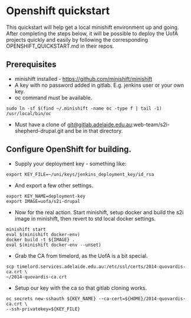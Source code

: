 # Openshift quickstart

This quickstart will help get a local minishift environment up and going. After 
completing the steps below, it will be possible to deploy the UofA projects quickly
and easily by following the corresponding OPENSHIFT_QUICKSTART.md in their repos.

## Prerequisites

* minishift installed - https://github.com/minishift/minishift
* A key with no password added in gitlab. E.g. jenkins user or your own key.
* oc command must be available.
```
sudo ln -sf $(find ~/.minishift -name oc -type f | tail -1) /usr/local/bin/oc
```
* Must have a clone of git@gitlab.adelaide.edu.au:web-team/s2i-shepherd-drupal.git and be in that directory.

## Configure OpenShift for building.

* Supply your deployment key - something like:
```
export KEY_FILE=~/uni/keys/jenkins_deployment_key/id_rsa
```

* And export a few other settings.
```
export KEY_NAME=deployment-key
export IMAGE=uofa/s2i-drupal
```

* Now for the real action. Start minishift, setup docker and build the s2i 
image in minishift, then revert to std local docker settings.
```
minishift start
eval $(minishift docker-env)
docker build -t ${IMAGE} .
eval $(minishift docker-env --unset)
```

* Grab the CA from timelord, as the UofA is a bit special.
```
scp timelord.services.adelaide.edu.au:/etc/ssl/certs/2014-quovardis-ca.crt \
~/2014-quovardis-ca.crt
```

* Setup our key with the ca so that gitlab cloning works.
```
oc secrets new-sshauth ${KEY_NAME} --ca-cert=${HOME}/2014-quovardis-ca.crt \
--ssh-privatekey=${KEY_FILE}
```
